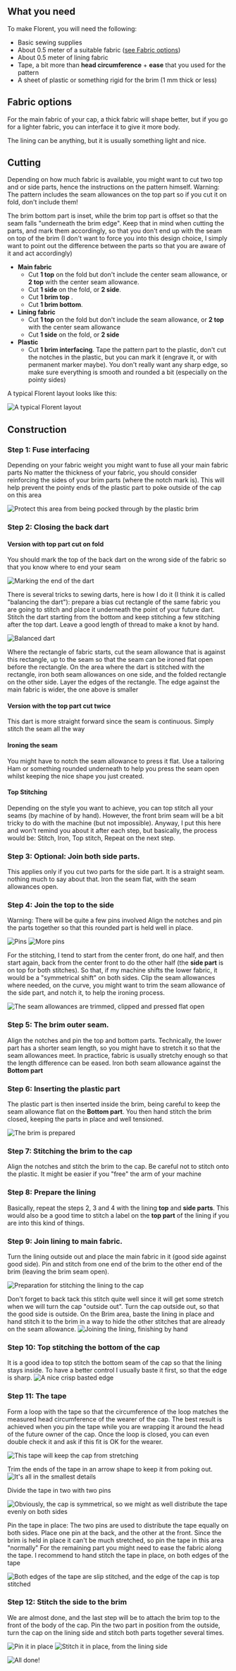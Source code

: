 
## What you need

To make Florent, you will need the following:

- Basic sewing supplies
- About 0.5 meter of a suitable fabric ([see Fabric options](#fabric-options))
- About 0.5 meter of lining fabric
- Tape, a bit more than **head circumference** + **ease** that you used for the pattern
- A sheet of plastic or something rigid for the brim (1 mm thick or less)

## Fabric options

For the main fabric of your cap, a thick fabric will shape better, but if you go for a lighter fabric, you can interface it to give it more body.

The lining can be anything, but it is usually something light and nice.


## Cutting

Depending on how much fabric is available, you might want to cut two top and or side parts, hence the instructions on the pattern himself.
Warning: The pattern includes the seam allowances on the top part so if you cut it on fold, don't include them!

The brim bottom part is inset, while the brim top part is offset so that the seam falls "underneath the brim edge". 
Keep that in mind when cutting the parts, and mark them accordingly, so that you don't end up with the seam on top of the brim (I don't want to force you into this design choice, I simply want to point out the difference between the parts so that you are aware of it and act accordingly)

 - **Main fabric**
   - Cut **1 top** on the fold but don't include the center seam allowance, or **2 top** with the center seam allowance.
   - Cut **1 side** on the fold, or **2 side**.
   - Cut **1 brim top** .
   - Cut **1 brim bottom**.
 - **Lining fabric**
   - Cut **1 top** on the fold but don't include the seam allowance, or **2 top** with the center seam allowance
   - Cut **1 side** on the fold, or **2 side**
 - **Plastic**
   - Cut **1 brim interfacing**. Tape the pattern part to the plastic, don't cut the notches in the plastic, but you can mark it (engrave it, or with permanent marker maybe). You don't really want any sharp edge, so make sure everything is smooth and rounded a bit (especially on the pointy sides)

A typical Florent layout looks like this:

![A typical Florent layout](/img/patterns/florent/layout.svg)

## Construction

### Step 1: Fuse interfacing

Depending on your fabric weight you might want to fuse all your main fabric parts
No matter the thickness of your fabric, you should consider reinforcing the sides of your brim parts (where the notch mark is).
This will help prevent the pointy ends of the plastic part to poke outside of the cap on this area

![Protect this area from being pocked through by the plastic brim](step16.svg)

### Step 2: Closing the back dart

#### Version with top part cut on fold

You should mark the top of the back dart on the wrong side of the fabric so that you know where to end your seam
	
![Marking the end of the dart](step01.jpg)
	
There is several tricks to sewing darts, here is how I do it (I think it is called "balancing the dart"):
prepare a bias cut rectangle of the same fabric you are going to stitch and place it underneath the point of your future dart.
Stitch the dart starting from the bottom and keep stitching a few stitching after the top dart. 
Leave a good length of thread to make a knot by hand.

![Balanced dart](step02.jpg)

Where the rectangle of fabric starts, cut the seam allowance that is against this rectangle, up to the seam so that the seam can be ironed flat open before the rectangle.
On the area where the dart is stitched with the rectangle, iron both seam allowances on one side, and the folded rectangle on the other side.
Layer the edges of the rectangle. The edge against the main fabric is wider, the one above is smaller

#### Version with the top part cut twice
This dart is more straight forward since the seam is continuous. 
Simply stitch the seam all the way

#### Ironing the seam
You might have to notch the seam allowance to press it flat.
Use a tailoring Ham or something rounded underneath to help you press the seam open whilst keeping the nice shape you just created.
	
#### Top Stitching
Depending on the style you want to achieve, you can top stitch all your seams (by machine of by hand).
However, the front brim seam will be a bit tricky to do with the machine (but not impossible). Anyway, I put this here and won't remind you about it after each step, but basically, the process would be: Stitch, Iron, Top stitch, Repeat on the next step.

### Step 3: Optional: Join both side parts.
This applies only if you cut two parts for the side part.
It is a straight seam. nothing much to say about that. 
Iron the seam flat, with the seam allowances open.

### Step 4: Join the top to the side

Warning: There will be quite a few pins involved
Align the notches and pin the parts together so that this rounded part is held well in place.

![Pins](step03.jpg)
![More pins](step04.jpg)

For the stitching, I tend to start from the center front, do one half, and then start again, back from the center front to do the other half (the **side part** is on top for both stitches).
So that, if my machine shifts the lower fabric, it would be a "symmetrical shift" on both sides.
Clip the seam allowances where needed, on the curve, you might want to trim the seam allowance of the side part, and notch it, to help the ironing process.

![The seam allowances are trimmed, clipped and pressed flat open](step05.jpg)

### Step 5: The brim outer seam.

Align the notches and pin the top and bottom parts.
Technically, the lower part has a shorter seam length, so you might have to stretch it so that the seam allowances meet.
In practice, fabric is usually stretchy enough so that the length difference can be eased.
Iron both seam allowance against the **Bottom part**

### Step 6: Inserting the plastic part

The plastic part is then inserted inside the brim, being careful to keep the seam allowance flat on the **Bottom part**.
You then hand stitch the brim closed, keeping the parts in place and well tensioned.
    
![The brim is prepared](step06.jpg)

### Step 7: Stitching the brim to the cap

Align the notches and stitch the brim to the cap.
Be careful not to stitch onto the plastic.
It might be easier if you "free" the arm of your machine

### Step 8: Prepare the lining

Basically, repeat the steps 2, 3 and 4 with the lining **top** and **side parts**.
This would also be a good time to stitch a label on the **top part** of the lining if you are into this kind of things.

### Step 9: Join lining to main fabric.

Turn the lining outside out and place the main fabric in it (good side against good side).
Pin and stitch from one end of the brim to the other end of the brim (leaving the brim seam open).

![Preparation for stitching the lining to the cap](step07.jpg)

Don't forget to back tack this stitch quite well since it will get some stretch when we will turn the cap "outside out".
Turn the cap outside out, so that the good side is outside.
On the Brim area, baste the lining in place and hand stitch it to the brim in a way to hide the other stitches that are already on the seam allowance.
![Joining the lining, finishing by hand](step08.jpg)

### Step 10: Top stitching the bottom of the cap

It is a good idea to top stitch the bottom seam of the cap so that the lining stays inside. To have a better control I usually baste it first, so that the edge is sharp.
![A nice crisp basted edge](step09.jpg)

### Step 11: The tape

Form a loop with the tape so that the circumference of the loop matches the measured head circumference of the wearer of the cap. The best result is achieved when you pin the tape while you are wrapping it around the head of the future owner of the cap. Once the loop is closed, you can even double check it and ask if this fit is OK for the wearer.

![This tape will keep the cap from stretching](step10.jpg)

Trim the ends of the tape in an arrow shape to keep it from poking out.
![It's all in the smallest details](step11.jpg)

Divide the tape in two with two pins

![Obviously, the cap is symmetrical, so we might as well distribute the tape evenly on both sides](step12.jpg)

Pin the tape in place: The two pins are used to distribute the tape equally on both sides. 
Place one pin at the back, and the other at the front.
Since the brim is held in place it can't be much stretched, so pin the tape in this area "normally"
For the remaining part you might need to ease the fabric along the tape.
I recommend to hand stitch the tape in place, on both edges of the tape
    
![Both edges of the tape are slip stitched, and the edge of the cap is top stitched](step13.jpg)

### Step 12: Stitch the side to the brim
We are almost done, and the last step will be to attach the brim top to the front of the body of the cap.
Pin the two part in position from the outside, turn the cap on the lining side and stitch both parts together several times.

![Pin it in place](step14.jpg)
![Stitch it in place, from the lining side](step15.jpg)

![All done!](finished.gif)

